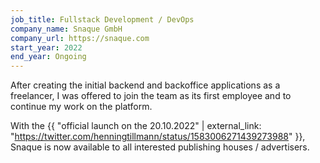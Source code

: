 ```yaml
---
job_title: Fullstack Development / DevOps
company_name: Snaque GmbH
company_url: https://snaque.com
start_year: 2022
end_year: Ongoing
---
```


After creating the initial backend and backoffice applications as a freelancer, I was offered to
join the team as its first employee and to continue my work on the platform.

With the {{ "official launch on the 20.10.2022" | external_link: "https://twitter.com/henningtillmann/status/1583006271439273988" }}, Snaque
is now available to all interested publishing houses / advertisers. 
